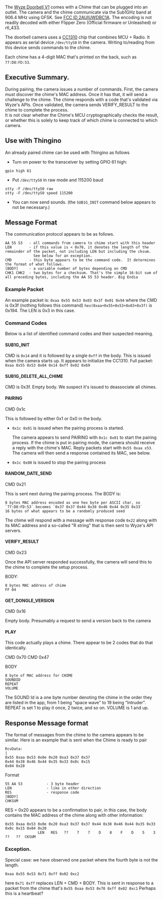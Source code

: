 The [Wyze Doorbell V1](https://www.wyze.com/products/wyze-doorbell) comes with a Chime that can be plugged into an outlet.  The camera and the chime communicate via the Sub1GHz band at 906.4 MHz using GFSK. See [FCC ID 2AUIUWDBC1A](https://fcc.report/FCC-ID/2AUIUWDBC1A/5922685).
The encoding is not readily decoded with either Flipper Zero (Official firmware or Unleashed) or rtl_433.

The doorbell camera uses a [CC1310](https://www.ti.com/product/CC1310) chip that combines MCU + Radio. It appears as serial device `/dev/ttyS0` in the camera.  Writing to/reading from this device sends commands to the chime.

Each chime has a 4-digit MAC that's printed on the back, such as `77:D8:FD:53`.

## Executive Summary.
During pairing, the camera issues a number of commands. First, the camera must discover the chime's MAC address.
Once it has that, it will send a challenge to the chime. The chime responds with a code that's validated via Wyze's APIs.
Once validated, the camera sends VERIFY_RESULT to the chime to complete the process.  
It is not clear whether the Chime's MCU cryptographically checks the result, or whether this is solely to
keep track of which chime is connected to which camera.

## Use with Thingino

An already paired chime can be used with Thingino as follows

- Turn on power to the transceiver by setting GPIO 61 high:
```
gpio high 61
```
- Put `/dev/ttyS0` in raw mode and 115200 baud
```
stty -F /dev/ttyS0 raw
stty -F /dev/ttyS0 speed 115200
```
- You can now send sounds. (the `SUB1G_INIT` command below appears to not be necessary.)

## Message Format
The communication protocol appears to be as follows.  
```
AA 55 53   - all commands from camera to chime start with this header
LEN        - if this value is < 0x70, it denotes the length of the remainder of the packet, not including LEN but including the cksum.
             See below for an exception.
CMD        - this byte appears to be the command code.  It determines the format of what follows.
[BODY]     - a variable number of bytes depending on CMD
CHK1 CHK2  - two bytes for a checksum. That's the simple 16-bit sum of all preceding bytes, including the AA 55 53 header. Big Endia
```

### Example Packet
An example packet is:
`0xaa 0x55 0x53 0x03 0x3f 0x01 0x94`
where the CMD is 0x3f (nothing follows this command)
`hex(0xaa+0x55+0x53+0x03+0x3f)` is 0x194. The LEN is 0x3 in this case.

### Command Codes

Below is a list of identified command codes and their suspected meaning.

#### SUB1G_INIT

CMD is `0x14` and it is followed by a single `0xff` in the body. 
This is issued when the camera starts up. It appears to initialize the CC1310.
Full packet: `0xaa 0x55 0x53 0x04 0x14 0xff 0x02 0x69`

#### SUB1G_DELETE_ALL_CHIME

CMD is 0x3f.  Empty body. We suspect it's issued to deassociate all chimes.

#### PAIRING

CMD 0x1c

This is followed by either 0x1 or 0x0 in the body.

- `0x1c 0x01` is issued when the pairing process is started.

  The camera appears to send PAIRING with `0x1c 0x01` to start the pairing process. If the chime is put in pairing mode, 
  the camera should receive a reply with the chime's MAC.  Reply packets start with `0x55 0xaa x53`. The camera will then
  send a response contained its MAC, see below.

- `0x1c 0x00` is issued to stop the pairing process

#### RANDOM_DATE_SEND

CMD 0x21

This is sent next during the pairing process.
The BODY is:
```
8 bytes MAC address encoded as one hex byte per ASCII char, so `77:D8:FD:53` becomes `0x37 0x37 0x44 0x38 0x46 0x44 0x35 0x33`
16 bytes of what appears to be a randomly produced seed
```

The chime will respond with a message with response code `0x22` along with its MAC address and a so-called "R string" that is then sent to Wyze's API servers.

#### VERIFY_RESULT

CMD 0x23

Once the API server responded successfully, the camera will send this to the chime to complete the setup process.

BODY: 
```
8 bytes MAC address of chime
FF 04
```

#### GET_DONGLE_VERSION

CMD 0x16

Empty body.  Presumably a request to send a version back to the camera

#### PLAY

This code actually plays a chime. There appear to be 2 codes that do that identically.

CMD 0x70
CMD 0x47

BODY
```
8 byte of MAC address for CHIME
SOUNDID
REPEAT
VOLUME
```

The SOUND Id is a one byte number denoting the chime in the order they are listed in the app, from 1 being "space wave" to 19 being "Intruder". REPEAT is set 1 to play it once, 2 twice, and so on.
VOLUME is 1 and up.

## Response Message format

The format of messages from the chime to the camera appears to be similar. Here is an example that is sent when the Chime is ready to pair
```
RcvData:                                                                               |
0x55 0xaa 0x53 0x0e 0x20 0xa3 0x37 0x37 
0x44 0x38 0x46 0x44 0x35 0x33 0x0c 0x15
0x04 0x20 
```
Format
```
55 AA 53           - 3 byte header
LEN                - like in other direction
RES                - response code
[BODY]
CHKSUM
```

RES = 0x20 appears to be a confirmation to pair, in this case, the body contains the MAC address of the chime along with other
information:
```
0x55 0xaa 0x53 0x0e 0x20 0xa3 0x37 0x37 0x44 0x38 0x46 0x44 0x35 0x33 0x0c 0x15 0x04 0x20
               LEN   RES   ??    7    7    D    8    F    D    5    3   ??   ??  CKSUM    
```

### Exception.

Special case: we have observed one packet where the fourth byte is not the length. 

```
0xaa 0x55 0x53 0x71 0xff 0x02 0xc2
```
here `0x71 0xff` replaces LEN + CMD + BODY.
This is sent in response to a packet from the chime that's `0x55 0xaa 0x53 0x70 0xff 0x02 0xc1`
Perhaps this is a heartbeat?

